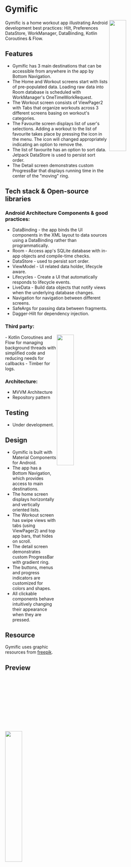 # Gymific
<img src="/previews/preview_2.gif" align="right" width="33%"/>

Gymific is a home workout app illustrating Android development best practices: Hilt, Preferences DataStore, WorkManager, DataBinding, Kotlin Coroutines & Flow.

## Features
  + Gymific has 3 main destinations that can be accessible from anywhere in the app by Bottom Navigation.
  + The Home and Workout screens start with lists of pre-populated data. Loading raw data into Room database is scheduled with WorkManager's OneTimeWorkRequest.
  + The Workout screen consists of ViewPager2 with Tabs that organize workouts across 3 different screens basing on workout's categories.
  + The Favourite screen displays list of user's selections. Adding a workout to the list of favourite takes place by pressing the icon in the menu. The icon will changed appropriately indicating an option to remove the.
  + The list of favourite has an option to sort data. Jetpack DataStore is used to persist sort order.
  + The Detail screen demonstrates custom ProgressBar that displays running time in the center of the "moving" ring.
  

## Tech stack & Open-source libraries
### Android Architecture Components & good practices: </b>
  - DataBinding - the app binds the UI components in the XML layout to data sources using a DataBinding rather than programmatically.
  - Room - Access app's SQLite database with in-app objects and compile-time checks.
  - DataStore - used to persist sort order.
  - ViewModel - UI related data holder, lifecycle aware.
  - Lifecycles - Create a UI that automatically responds to lifecycle events.
  - LiveData - Build data objects that notify views when the underlying database changes.
  - Navigation for navigation between different screens. 
  - SafeArgs for passing data between fragments.
  - Dagger-Hilt for dependency injection.
  
### Third party:
<img src="/previews/preview_1.gif" align="right" width="33%"/>
  - Kotlin Coroutines and Flow for managing background threads with simplified code and reducing needs for callbacks
  - Timber for logs.
  
### Architecture:
  - MVVM Architecture 
  - Repository pattern
  
## Testing 
  - Under development.

## Design
+ Gymific is built with Material Components for Android.
+ The app has a Bottom Navigation, which provides access to main destinations.
+ The home screen displays horizontally and vertically oriented lists. 
+ The Workout screen has swipe views with tabs (using ViewPager2) and top app bars, that hides on scroll.
+ The detail screen demonstrates custom ProgressBar with gradient ring.
+ The buttons, menus and progress indicators are customized for colors and shapes.
+ All clickable components behave intuitively changing their appearance when they are pressed.
                                  
## Resource
Gymific uses graphic resources from [freepik](https://www.freepik.com).

## Preview
<img src="/previews/preview_3.gif" align="left" width="33%"/>
